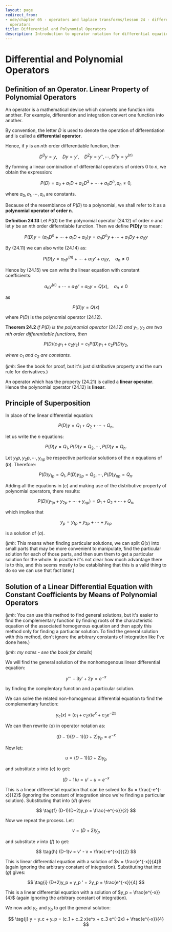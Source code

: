 ```yaml
---
layout: page
redirect_from:
- ode/chapter 05 - operators and laplace transforms/lesson 24 - differential and polynomial
  operators
title: Differential and Polynomial Operators
description: Introduction to operator notation for differential equations and the linear properties of polynomial operators. Covers the principle of superposition and operator methods for solving linear differential equations with constant coefficients.
---
```


# Differential and Polynomial Operators

## Definition of an Operator. Linear Property of Polynomial Operators

An operator is a mathematical device which converts one function into another. For example, differention and integration convert one function into another.

By convention, the letter $D$ is used to denote the operation of differentiation and is called a **differential operator**.


Hence, if $y$ is an $n$th order differentiable function, then

$$ \tag{24.11} D^0 y = y,\quad Dy=y',\quad D^2 y = y'', \cdots,D^n y = y^{(n)} $$ 

By forming a linear combination of differential operators of orders 0 to $n$, we obtain the expression:

$$ \tag{24.12} P(D) = a_0 + a_1 D + a_2 D^2 + \cdots + a_n D^n, a_n \neq 0, $$

where $a_0, a_1, \cdots, a_n$ are constants.

Because of the resemblance of $P(D)$ to a polynomial, we shall refer to it as a **polynomial operator of order n**.


**Definition 24.13** Let $P(D)$ be the polynomial operator (24.12) of order $n$ and let $y$ be an $n$th order differntiable function. Then we define **P(D)y** to mean:

$$ \tag{24.14} P(D)y = (a_n D^n + \cdots + a_1 D + a_0)y = a_n D^n y + \cdots + a_1 D y + a_0 y $$


By $(24.11)$ we can also write $(24.14)$ as:

$$ \tag{24.15} P(D)y = a_n y^{(n)} + \cdots + a_1 y' + a_0 y,\quad a_n \neq 0 $$

Hence by $(24.15)$ we can write the linear equation with constant coefficients:

$$ \tag{24.16} a_n y^{(n)} + \cdots + a_1 y' + a_0 y = Q(x),\quad a_n \neq 0 $$

as

$$ \tag{24.17} P(D)y = Q(x) $$

where $P(D)$ is the polynomial operator $(24.12)$.

**Theorem 24.2** *If* $P(D)$ *is the polynomial operator* $(24.12)$ *and* $y_1,~y_2$ *are two nth order differentiable functions, then*

$$ \tag{24.21} P(D)(c_1 y_1 + c_2 y_2) = c_1 P(D) y_1 + c_2 P(D) y_2, $$

*where* $c_1$ *and* $c_2$ *are constants.* 

(*jmh*: See the book for proof, but it's just distributive property and the sum rule for derivatives.)

An operator which has the property $(24.21)$ is called a **linear operator**. Hence the polynomial operator $(24.12)$ is **linear**.

## Principle of Superposition

In place of the linear differential equation:

$$ \tag{a} P(D)y = Q_1 + Q_2 + \cdots + Q_n, $$

let us write the $n$ equations:

$$ \tag{b} P(D)y = Q_1, P(D)y = Q_2, \cdots, P(D)y = Q_n. $$

Let $y_1 p, y_2 p, \cdots, y_{np}$ be respective particular solutions of the $n$ equations of $(b)$. Therefore:

$$ \tag{c} P(D)y_{1p} = Q_1, P(D)y_{2p} = Q_2,\cdots, P(D)y_{np} = Q_n. $$

Adding all the equations in $(c)$ and making use of the distributive property of polynomial operators, there results:

$$ \tag{d} P(D)(y_{1p} + y_{2p} + \cdots + y_{np}) = Q_1 + Q_2 + \cdots + Q_n, $$

which implies that

$$ \tag{e} y_p = y_{1p} + y_{2p} + \cdots + y_{np} $$

is a solution of $(a)$.

(*jmh*: This means when finding particular solutions, we can split $Q(x)$ into small parts that may be more convenient to manipulate, find the particular solution for each of those parts, and then sum them to get a particular solution for the whole. In practice it's not clear how much advantage there is to this, and this seems mostly to be establishing that this is a valid thing to do so we can use that fact later.)

## Solution of a Linear Differential Equation with Constant Coefficients by Means of Polynomial Operators

(*jmh*: You can use this method to find general solutions, but it's easier to find the complementary function by finding roots of the characteristic equation of the associated homogenous equation and then apply this method only for finding a partiuclar solution. To find the general solution with this method, don't ignore the arbitrary constants of integration like I've done here.)

(*jmh: my notes - see the book for details*)

We will find the general solution of the nonhomogenous linear differential equation:

$$ \tag{a} y''' - 3y' + 2y = e^{-x} $$

by finding the complentary function and a particular solution.

We can solve the related non-homogenous differential equation to find the complementary function:

$$ \tag{b} y_c (x) = (c_1 + c_2 x)e^x + c_3 e^{-2x} $$

We can then rewrite $(a)$ in operator notation as:

$$ \tag{c} (D-1)(D-1)(D+2)y_p = e^{-x} $$

Now let:

$$ \tag{d} u = (D-1)(D+2)y_p $$

and substitute $u$ into $(c)$ to get:

$$ \tag{e} (D-1)u = u' - u = e^{-x} $$

This is a linear differential equation that can be solved for $u = \frac{-e^{-x}}{2}$ (ignoring the constant of integration since we're finding a particular solution). Substituting that into $(d)$ gives:

$$ \tag{f} (D-1)(D+2)y_p = \frac{-e^{-x}}{2} $$

Now we repeat the process. Let:

$$ \tag{g} v = (D+2)y_p $$

and substitute $v$ into $(f)$ to get:

$$ \tag{h} (D-1)v = v' - v = \frac{-e^{-x}}{2} $$

This is linear differential equation with a solution of $v = \frac{e^{-x}}{4}$ (again ignoring the arbitrary constant of integration). Substituting that into $(g)$ gives:

$$ \tag{i} (D+2)y_p = y_p ' + 2y_p = \frac{e^{-x}}{4} $$

This is a linear differential equation with a solution of $y_p = \frac{e^{-x}}{4}$ (again ignoring the arbitrary constant of integration).

We now add $y_c$ and $y_p$ to get the general solution:

$$ \tag{j} y = y_c + y_p = (c_1 + c_2 x)e^x + c_3 e^{-2x} +  \frac{e^{-x}}{4} $$
